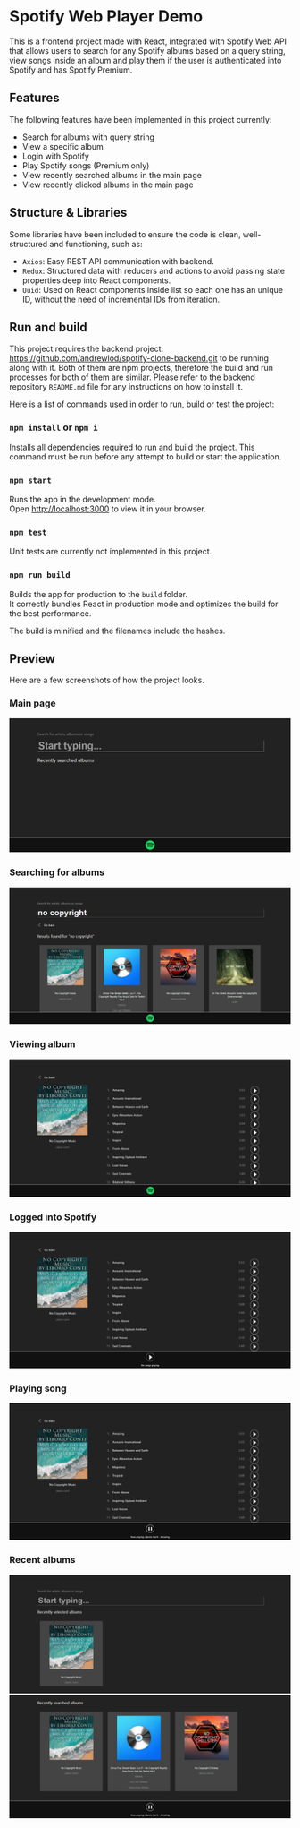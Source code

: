 # Spotify Web Player Demo

This is a frontend project made with React, integrated with Spotify Web API that allows users to search for any Spotify albums based on a query string, view songs inside an album and play them if the user is authenticated into Spotify and has Spotify Premium.

## Features

The following features have been implemented in this project currently:
- Search for albums with query string
- View a specific album
- Login with Spotify
- Play Spotify songs (Premium only)
- View recently searched albums in the main page
- View recently clicked albums in the main page

## Structure & Libraries

Some libraries have been included to ensure the code is clean, well-structured and functioning, such as:
- `Axios`: Easy REST API communication with backend.
- `Redux`: Structured data with reducers and actions to avoid passing state properties deep into React components.
- `Uuid`: Used on React components inside list so each one has an unique ID, without the need of incremental IDs from iteration.


## Run and build

This project requires the backend project: https://github.com/andrewlod/spotify-clone-backend.git to be running along with it. Both of them are npm projects, therefore the build and run processes for both of them are similar. Please refer to the backend repository `README.md` file for any instructions on how to install it. 

Here is a list of commands used in order to run, build or test the project:

### `npm install` or `npm i`

Installs all dependencies required to run and build the project. This command must be run before any attempt to build or start the application.

### `npm start`

Runs the app in the development mode.\
Open [http://localhost:3000](http://localhost:3000) to view it in your browser.

### `npm test`

Unit tests are currently not implemented in this project.

### `npm run build`

Builds the app for production to the `build` folder.\
It correctly bundles React in production mode and optimizes the build for the best performance.

The build is minified and the filenames include the hashes.

## Preview

Here are a few screenshots of how the project looks. 

### Main page
![plot](./readme_assets/main.png)
### Searching for albums
![plot](./readme_assets/search.png)
### Viewing album
![plot](./readme_assets/album.png)
### Logged into Spotify
![plot](./readme_assets/logged_in.png)
### Playing song
![plot](./readme_assets/playing.png)
### Recent albums
![plot](./readme_assets/recently1.png)
![plot](./readme_assets/recently2.png)
